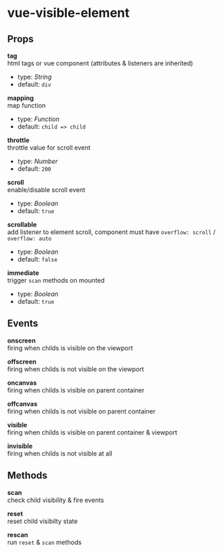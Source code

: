 # vue-visible-element

## Props
**tag**\
html tags or vue component (attributes & listeners are inherited)
- type: *String*
- default: `div`

**mapping**\
map function
 - type: *Function*
 - default: `child => child`

**throttle**\
throttle value for scroll event
 - type: *Number*
 - default: `200`

**scroll**\
enable/disable scroll event
 - type: *Boolean*
 - default: `true`

**scrollable**\
add listener to element scroll, component must have `overflow: scroll` / `overflow: auto`
 - type: *Boolean*
 - default: `false`

**immediate**\
trigger `scan` methods on mounted
 - type: *Boolean*
 - default: `true`

## Events
**onscreen**\
firing when childs is visible on the viewport

**offscreen**\
firing when childs is not visible on the viewport

**oncanvas**\
firing when childs is visible on parent container

**offcanvas**\
firing when childs is not visible on parent container

**visible**\
firing when childs is visible on parent container & viewport

**invisible**\
firing when childs is not visible at all

## Methods
**scan**\
check child visibility & fire events

**reset**\
reset child visibilty state

**rescan**\
run `reset` & `scan` methods
